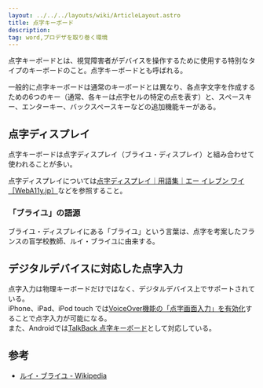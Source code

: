 ```yaml
---
layout: ../../../layouts/wiki/ArticleLayout.astro
title: 点字キーボード
description:
tag: word,プロデザを取り巻く環境
---
```


点字キーボードとは、視覚障害者がデバイスを操作するために使用する特別なタイプのキーボードのこと。点字キーボードとも呼ばれる。

一般的に点字キーボードは通常のキーボードとは異なり、各点字文字を作成するための6つのキー（通常、各キーは点字セルの特定の点を表す）と、スペースキー、エンターキー、バックスペースキーなどの追加機能キーがある。

## 点字ディスプレイ

点字キーボードは点字ディスプレイ（ブライユ・ディスプレイ）と組み合わせて使われることが多い。

点字ディスプレイについては[点字ディスプレイ｜用語集｜エー イレブン ワイ［WebA11y.jp］](https://weba11y.jp/glossary/ta/braille-display/)などを参照すること。

### 「ブライユ」の語源

ブライユ・ディスプレイにある「ブライユ」という言葉は、点字を考案したフランスの盲学校教師、ルイ・ブライユに由来する。

## デジタルデバイスに対応した点字入力

点字入力は物理キーボードだけではなく、デジタルデバイス上でサポートされている。  
iPhone、iPad、iPod touch では[VoiceOver機能の「点字画面入力」を有効化](https://support.apple.com/ja-jp/HT210066)することで点字入力が可能になる。  
また、Androidでは[TalkBack 点字キーボード](https://support.google.com/accessibility/android/answer/9728765?hl=ja)として対応している。

## 参考

- [ルイ・ブライユ - Wikipedia](https://ja.wikipedia.org/wiki/%E3%83%AB%E3%82%A4%E3%83%BB%E3%83%96%E3%83%A9%E3%82%A4%E3%83%A6)
